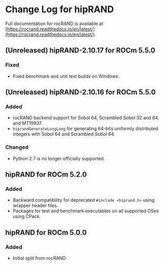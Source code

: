 # Change Log for hipRAND

Full documentation for rocRAND is available at [https://rocrand.readthedocs.io/en/latest/](https://rocrand.readthedocs.io/en/latest/)

## (Unreleased) hipRAND-2.10.17 for ROCm 5.5.0
### Fixed
- Fixed benchmark and unit test builds on Windows.

## (Unreleased) hipRAND-2.10.16 for ROCm 5.5.0
### Added
- rocRAND backend support for Sobol 64, Scrambled Sobol 32 and 64, and MT19937.
- `hiprandGenerateLongLong` for generating 64-bits uniformly distributed integers with Sobol 64 and Scrambled Sobol 64.
### Changed
- Python 2.7 is no longer officially supported.

## hipRAND for ROCm 5.2.0
### Added
- Backward compatibility for deprecated `#include <hiprand.h>` using wrapper header files.
- Packages for test and benchmark executables on all supported OSes using CPack.

## hipRAND for ROCm 5.0.0
### Added
- Initial split from rocRAND
